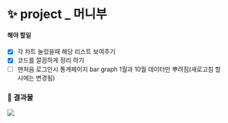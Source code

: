 # ✨ project _ 머니부

#### 해야 할일
 - [x] 각 차트 눌렀을때 해당 리스트 보여주기
 - [x] 코드를 깔끔하게 정리 하기
 - [ ] 맨처음 로그인시 통계페이지 bar graph 1월과 10월 데이터만 뿌려짐(새로고침 할시에는 변경됨)

### 🔹 결과물
<img src="https://github.com/gay0ung/vue_study/blob/master/moneyboo/img/%ED%99%94%EB%A9%B4%20%EC%BA%A1%EC%B2%98%202020-10-21%20161700.jpg">
